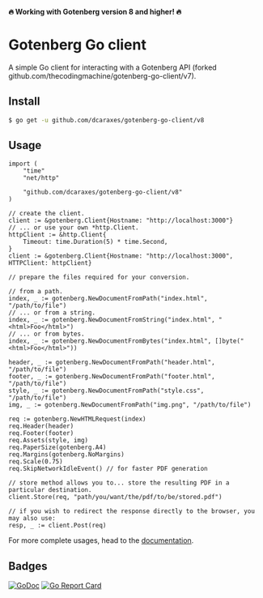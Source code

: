 **🔥 Working with Gotenberg version 8 and higher! 🔥**

# Gotenberg Go client

A simple Go client for interacting with a Gotenberg API (forked github.com/thecodingmachine/gotenberg-go-client/v7).

## Install

```bash
$ go get -u github.com/dcaraxes/gotenberg-go-client/v8
```

## Usage

```golang
import (
    "time"
    "net/http"

    "github.com/dcaraxes/gotenberg-go-client/v8"
)

// create the client.
client := &gotenberg.Client{Hostname: "http://localhost:3000"}
// ... or use your own *http.Client.
httpClient := &http.Client{
    Timeout: time.Duration(5) * time.Second,
}
client := &gotenberg.Client{Hostname: "http://localhost:3000", HTTPClient: httpClient}

// prepare the files required for your conversion.

// from a path.
index, _ := gotenberg.NewDocumentFromPath("index.html", "/path/to/file")
// ... or from a string.
index, _ := gotenberg.NewDocumentFromString("index.html", "<html>Foo</html>")
// ... or from bytes.
index, _ := gotenberg.NewDocumentFromBytes("index.html", []byte("<html>Foo</html>"))

header, _ := gotenberg.NewDocumentFromPath("header.html", "/path/to/file")
footer, _ := gotenberg.NewDocumentFromPath("footer.html", "/path/to/file")
style, _ := gotenberg.NewDocumentFromPath("style.css", "/path/to/file")
img, _ := gotenberg.NewDocumentFromPath("img.png", "/path/to/file")

req := gotenberg.NewHTMLRequest(index)
req.Header(header)
req.Footer(footer)
req.Assets(style, img)
req.PaperSize(gotenberg.A4)
req.Margins(gotenberg.NoMargins)
req.Scale(0.75)
req.SkipNetworkIdleEvent() // for faster PDF generation

// store method allows you to... store the resulting PDF in a particular destination.
client.Store(req, "path/you/want/the/pdf/to/be/stored.pdf")

// if you wish to redirect the response directly to the browser, you may also use:
resp, _ := client.Post(req)
```

For more complete usages, head to the [documentation](https://gotenberg.dev/).

## Badges

[![GoDoc](https://godoc.org/github.com/dcaraxes/gotenberg-go-client/v8?status.svg)](https://godoc.org/github.com/dcaraxes/gotenberg-go-client/v8)
[![Go Report Card](https://goreportcard.com/badge/github.com/dcaraxes/gotenberg-go-client/v8)](https://goreportcard.com/report/github.com/dcaraxes/gotenberg-go-client/v8)
